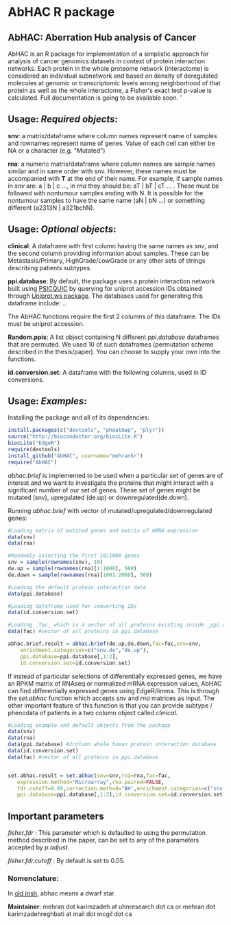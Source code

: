 # AbHAC R package 

## AbHAC: Aberration Hub analysis of Cancer


AbHAC is an R package for implementation of a simplistic approach for analysis of 
cancer genomics datasets in context of protein interaction networks. Each protein in the whole proteome
network (interactome) is considered an individual subnetwork and based on density of deregulated molecules at genomic
or transcriptomic levels among neighborhood of that protein as well as the whole interactome, a Fisher's exact test
p-value is calculated. Full documentation is going to be available soon.
'
## Usage: _Required objects_:

__snv__: a matrix/dataframe where column names represent name of samples
and rownames represent name of genes. Value of each cell can either be NA or a character (e,g. "Mutated")

__rna__: a numeric matrix/dataframe where column names are sample names similar and in same order with snv.
However, these names must be accompanied with __T__ at the end of their name. 
For example, if sample names in _snv_ are: a | b | c ..., in _rna_
they should be: aT | bT | cT ... . These must be followed with nontumour samples ending with N.
It is possible for the nontumour samples to have the same name (aN | bN ...) or something different (a2313N | a321bchN).


## Usage: _Optional objects_:

__clinical__: A dataframe with first column having the same names as _snv_, and the second column providing information about samples.
These can be Metastasis/Primary, HighGrade/LowGrade or any other sets of strings describing patients subtypes.


__ppi.database__: By default, the package uses a protein interaction network built using [PSICQUIC](http://www.ebi.ac.uk/Tools/webservices/psicquic/view/main.xhtml) 
by querying for uniprot accession IDs obtained through [Uniprot.ws package](http://www.bioconductor.org/packages/release/bioc/html/UniProt.ws.html).
The databases used for generating this dataframe include: ..

The AbHAC functions require the first 2 columns of this dataframe. The IDs must be uniprot accession.


__Random.ppis__: A list object containing N different _ppi.database_ dataframes that are permuted. 
We used 10 of such dataframes (permutation scheme described in the thesis/paper). 
You can choose to supply your own into the functions.


__id.conversion.set__: A dataframe with the following columns, used in ID conversions.



## Usage: _Examples_:

Installing the package and all of its dependencies:

```R
install.packages(c("devtools", "pheatmap", "plyr"))
source("http://bioconductor.org/biocLite.R")
biocLite("EdgeR")
require(devtools)
install_github("AbHAC", username="mehrankr")
require("AbHAC")	
```
_abhac.brief_ is implemented to be used when a particular set of genes are of interest and we
want to investigate the proteins that might interact with a significant number of our set of genes.
These set of genes might be mutated (snv), upregulated (de.up) or downregulated(de.down).

Running _abhac.brief_ with vector of mutated/upregulated/downregulated genes:

```R
#Loading matrix of mutated genes and matrix of mRNA expression
data(snv)
data(rna)

#Randomly selecting the first 10/1000 genes
snv = sample(rownames(snv), 10)
de.up = sample(rownames(rna)[1:1000], 500)
de.down = sample(rownames(rna)[1001:2000], 500)

#Loading the default protein interaction data
data(ppi.database) 

#Loading dataframe used for converting IDs
data(id.conversion.set)

#Loading _fac_ which is a vector of all proteins existing inside _ppi.database_
data(fac) #vector of all proteins in ppi.database

abhac.brief.result = abhac.brief(de.up,de.down,fac=fac,snv=snv,
	enrichment.categories=c("snv.de","de.up"),
	ppi.database=ppi.database[,1:2],
	id.conversion.set=id.conversion.set)
```

If instead of particular selections of differentially expressed genes, we have 
an RPKM matrix of RNAseq or normalized mRNA expression values,
AbHAC can find differentially expressed genes using EdgeR/limma. This is through
the _set.abhac_ function which accepts _snv_ and _rna_ matrices as input.
The other important feature of this function is that you can provide
subtype / phenodata of patients in a two column object called _clinical_.
```R
#Loading example and default objects from the package
data(snv)
data(rna)
data(ppi.database) #2column whole human protein interaction database
data(id.conversion.set)
data(fac) #vector of all proteins in ppi.database


set.abhac.result = set.abhac(snv=snv,rna=rna,fac=fac,
   expression.method="Microarray",rna.paired=FALSE,
   fdr.cutoff=0.05,correction.method="BH",enrichment.categories=c("snv.de","de.up"),
   ppi.database=ppi.database[,1:2],id.conversion.set=id.conversion.set)

```

## Important parameters

_fisher.fdr_ : This parameter which is defaulted to using the permutation method described in the paper, 
can be set to any of the parameters accepted by _p.adjust_.


_fisher.fdr.cutoff_ : By default is set to 0.05.



### Nomenclature:

In [old irish](http://en.wiktionary.org/wiki/abhac), abhac means a dwarf star. 


__Maintainer__: mehran dot karimzadeh at uhnresearch dot ca or mehran dot karimzadehreghbati at mail dot mcgil dot ca

